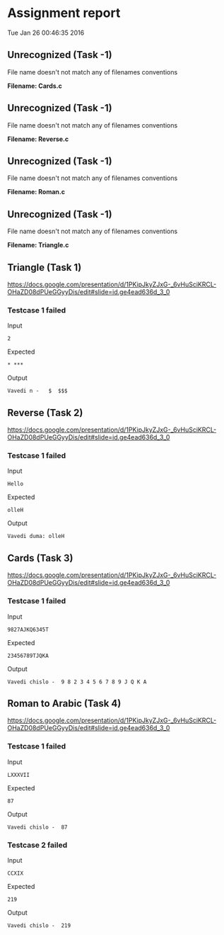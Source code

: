 # Assignment report
Tue Jan 26 00:46:35 2016
## Unrecognized (Task -1)
File name doesn't not match any of filenames conventions

**Filename: Cards.c**
## Unrecognized (Task -1)
File name doesn't not match any of filenames conventions

**Filename: Reverse.c**
## Unrecognized (Task -1)
File name doesn't not match any of filenames conventions

**Filename: Roman.c**
## Unrecognized (Task -1)
File name doesn't not match any of filenames conventions

**Filename: Triangle.c**
## Triangle (Task 1)
https://docs.google.com/presentation/d/1PKipJkyZJxG-_6vHuSciKRCL-OHaZD08dPUeGGyyDis/edit#slide=id.ge4ead636d_3_0

### Testcase 1 failed
Input
```
2
```


Expected
```
* ***
```


Output
```
Vavedi n -   $  $$$ 
```

## Reverse (Task 2)
https://docs.google.com/presentation/d/1PKipJkyZJxG-_6vHuSciKRCL-OHaZD08dPUeGGyyDis/edit#slide=id.ge4ead636d_3_0

### Testcase 1 failed
Input
```
Hello
```


Expected
```
olleH
```


Output
```
Vavedi duma:  olleH
```

## Cards (Task 3)
https://docs.google.com/presentation/d/1PKipJkyZJxG-_6vHuSciKRCL-OHaZD08dPUeGGyyDis/edit#slide=id.ge4ead636d_3_0

### Testcase 1 failed
Input
```
9827AJKQ6345Т
```


Expected
```
23456789ТJQKA
```


Output
```
Vavedi chislo -  9 8 2 3 4 5 6 7 8 9 J Q K A
```

## Roman to Arabic (Task 4)
https://docs.google.com/presentation/d/1PKipJkyZJxG-_6vHuSciKRCL-OHaZD08dPUeGGyyDis/edit#slide=id.ge4ead636d_3_0

### Testcase 1 failed
Input
```
LXXXVII
```


Expected
```
87
```


Output
```
Vavedi chislo -  87
```

### Testcase 2 failed
Input
```
CCXIX
```


Expected
```
219
```


Output
```
Vavedi chislo -  219
```

